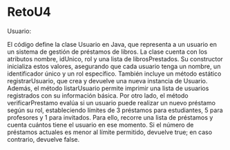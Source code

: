 # RetoU4

Usuario: 

El código define la clase Usuario en Java, que representa a un usuario en un sistema de gestión de préstamos de libros. La clase cuenta con los atributos nombre, idUnico, rol y una lista de librosPrestados. Su constructor inicializa estos valores, asegurando que cada usuario tenga un nombre, un identificador único y un rol específico. También incluye un método estático registrarUsuario, que crea y devuelve una nueva instancia de Usuario.
Además, el método listarUsuario permite imprimir una lista de usuarios registrados con su información básica. Por otro lado, el método verificarPrestamo evalúa si un usuario puede realizar un nuevo préstamo según su rol, estableciendo límites de 3 préstamos para estudiantes, 5 para profesores y 1 para invitados. Para ello, recorre una lista de préstamos y cuenta cuántos tiene el usuario en ese momento. Si el número de préstamos actuales es menor al límite permitido, devuelve true; en caso contrario, devuelve false.
